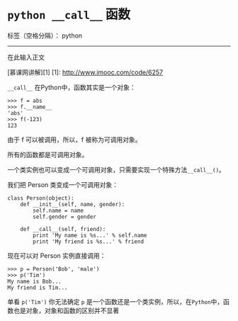 ﻿# `python __call__` 函数

标签（空格分隔）： python

---

在此输入正文

[慕课网讲解][1]
  [1]: http://www.imooc.com/code/6257

`__call__`
在Python中，函数其实是一个对象：
```
>>> f = abs
>>> f.__name__
'abs'
>>> f(-123)
123
```
由于 f 可以被调用，所以，f 被称为可调用对象。

所有的函数都是可调用对象。

一个类实例也可以变成一个可调用对象，只需要实现一个特殊方法`__call__()`。

我们把 Person 类变成一个可调用对象：
```
class Person(object):
    def __init__(self, name, gender):
        self.name = name
        self.gender = gender

    def __call__(self, friend):
        print 'My name is %s...' % self.name
        print 'My friend is %s...' % friend
```
现在可以对 Person 实例直接调用：
```
>>> p = Person('Bob', 'male')
>>> p('Tim')
My name is Bob...
My friend is Tim...
```
单看 `p('Tim')` 你无法确定 `p` 是一个函数还是一个类实例，所以，在`Python`中，函数也是对象，对象和函数的区别并不显著